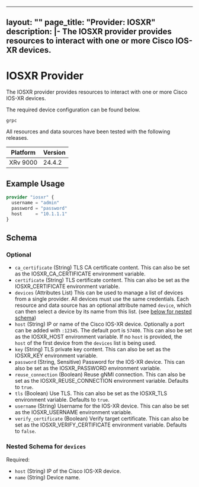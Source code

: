 
---
layout: ""
page_title: "Provider: IOSXR"
description: |-
  The IOSXR provider provides resources to interact with one or more Cisco IOS-XR devices.
---

# IOSXR Provider

The IOSXR provider provides resources to interact with one or more Cisco IOS-XR devices.

The required device configuration can be found below.

```
grpc
```

All resources and data sources have been tested with the following releases.

| Platform | Version |
| -------- | ------- |
| XRv 9000 | 24.4.2  |

## Example Usage

```terraform
provider "iosxr" {
  username = "admin"
  password = "password"
  host     = "10.1.1.1"
}
```

<!-- schema generated by tfplugindocs -->
## Schema

### Optional

- `ca_certificate` (String) TLS CA certificate content. This can also be set as the IOSXR_CA_CERTIFICATE environment variable.
- `certificate` (String) TLS certificate content. This can also be set as the IOSXR_CERTIFICATE environment variable.
- `devices` (Attributes List) This can be used to manage a list of devices from a single provider. All devices must use the same credentials. Each resource and data source has an optional attribute named `device`, which can then select a device by its name from this list. (see [below for nested schema](#nestedatt--devices))
- `host` (String) IP or name of the Cisco IOS-XR device. Optionally a port can be added with `:12345`. The default port is `57400`. This can also be set as the IOSXR_HOST environment variable. If no `host` is provided, the `host` of the first device from the `devices` list is being used.
- `key` (String) TLS private key content. This can also be set as the IOSXR_KEY environment variable.
- `password` (String, Sensitive) Password for the IOS-XR device. This can also be set as the IOSXR_PASSWORD environment variable.
- `reuse_connection` (Boolean) Reuse gNMI connection. This can also be set as the IOSXR_REUSE_CONNECTION environment variable. Defaults to `true`.
- `tls` (Boolean) Use TLS. This can also be set as the IOSXR_TLS environment variable. Defaults to `true`.
- `username` (String) Username for the IOS-XR device. This can also be set as the IOSXR_USERNAME environment variable.
- `verify_certificate` (Boolean) Verify target certificate. This can also be set as the IOSXR_VERIFY_CERTIFICATE environment variable. Defaults to `false`.

<a id="nestedatt--devices"></a>
### Nested Schema for `devices`

Required:

- `host` (String) IP of the Cisco IOS-XR device.
- `name` (String) Device name.